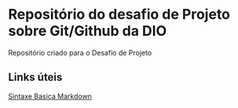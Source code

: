 # Repositório do desafio de Projeto sobre Git/Github da DIO
Repositório criado para o Desafio de Projeto

## Links úteis 
[Sintaxe Basica Markdown](https://www.markdownguide.org/basic-syntax/)
